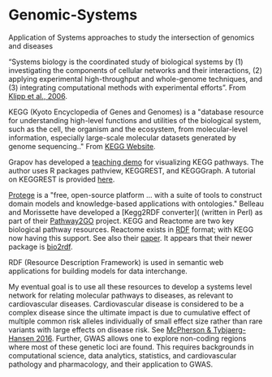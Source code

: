 # Genomic-Systems
Application of Systems approaches to study the intersection of genomics and diseases

“Systems biology is the coordinated study of biological systems by (1) investigating the components of cellular networks and their interactions, (2) applying experimental high-throughput and whole-genome techniques, and (3) integrating computational methods with experimental efforts”. From [Klipp et al., 2006](https://books.google.com/books?hl=en&lr=&id=_5o5Eb9t3ucC&oi=fnd&pg=PR5&dq=Systems+Biology+in+Practice,+Wiley-VCH,+Berlin&ots=A5HumvjDfL&sig=DrkbtzDBWrJViMV4yAtmlo-ZfP4#v=onepage&q=Systems%20Biology%20in%20Practice%2C%20Wiley-VCH%2C%20Berlin&f=false). 

KEGG (Kyoto Encyclopedia of Genes and Genomes) is a "database resource for understanding high-level functions and utilities of the biological system, such as the cell, the organism and the ecosystem, from molecular-level information, especially large-scale molecular datasets generated by genome sequencing.." From [KEGG Website](http://www.genome.jp/kegg/).

Grapov has developed a [teaching demo](https://github.com/dgrapov/TeachingDemos/blob/master/Demos/Pathway%20Analysis/KEGG%20Pathway%20Enrichment.md) for visualizing KEGG pathways. The author uses R packages pathview, KEGGREST, and KEGGGraph. A tutorial on KEGGREST is provided [here](https://bioconductor.org/packages/release/bioc/vignettes/KEGGREST/inst/doc/KEGGREST-vignette.html).

[Protege](https://protege.stanford.edu/) is a "free, open-source platform ... with a suite of tools to construct domain models and knowledge-based applications with ontologies." Belleau and Morissette have developed a [Kegg2RDF converter]( (written in Perl) as part of their [Pathway2GO](http://bio2go.sourceforge.net/poster%20Pathway2Go.pdf) project.  KEGG and Reactome are two key biological pathway resources. Reactome exists in [RDF](https://www.w3.org/RDF/) format; with KEGG now having this support. See also their [paper](https://www.sciencedirect.com/science/article/pii/S1532046408000415). It appears that their newer package is [bio2rdf](https://sourceforge.net/projects/bio2rdf/). 

RDF (Resource Description Framework) is used in semantic web applications for building models for data interchange. 

My eventual goal is to use all these resources to develop a systems level network for relating molecular pathways to diseases, as relevant to cardiovascular diseases. Cardiovascular disease is considered to be a complex disease since the ultimate impact is due to cumulative effect of multiple common risk alleles individually of small effect size rather than rare variants with large effects on disease risk. See [McPherson & Tybjaerg-Hansen  2016](https://www.ncbi.nlm.nih.gov/pubmed/26892958). Further, GWAS allows one to explore non-coding regions where most of these genetic loci are found. This requires backgrounds in computational science, data analytics, statistics, and cardiovascular pathology and pharmacology, and their application to GWAS. 
